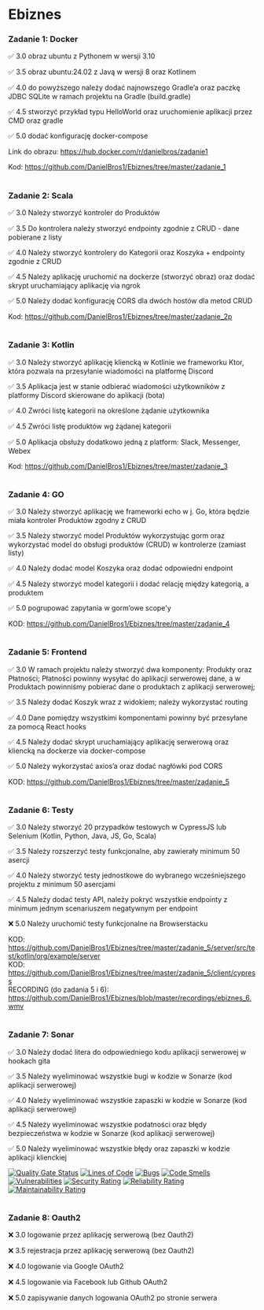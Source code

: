# Ebiznes 



### Zadanie 1: Docker
✅ 3.0 obraz ubuntu z Pythonem w wersji 3.10

✅ 3.5 obraz ubuntu:24.02 z Javą w wersji 8 oraz Kotlinem

✅ 4.0 do powyższego należy dodać najnowszego Gradle’a oraz paczkę JDBC
SQLite w ramach projektu na Gradle (build.gradle)

✅ 4.5 stworzyć przykład typu HelloWorld oraz uruchomienie aplikacji
przez CMD oraz gradle

✅ 5.0 dodać konfigurację docker-compose

Link do obrazu: https://hub.docker.com/r/danielbros/zadanie1

Kod: https://github.com/DanielBros1/Ebiznes/tree/master/zadanie_1
# 

### Zadanie 2: Scala
✅ 3.0 Należy stworzyć kontroler do Produktów

✅ 3.5 Do kontrolera należy stworzyć endpointy zgodnie z CRUD - dane pobierane z listy

✅ 4.0 Należy stworzyć kontrolery do Kategorii oraz Koszyka + endpointy zgodnie z CRUD

✅ 4.5 Należy aplikację uruchomić na dockerze (stworzyć obraz) oraz dodać skrypt uruchamiający aplikację via ngrok

✅ 5.0 Należy dodać konfigurację CORS dla dwóch hostów dla metod CRUD

Kod: https://github.com/DanielBros1/Ebiznes/tree/master/zadanie_2p
#

### Zadanie 3: Kotlin
✅ 3.0 Należy stworzyć aplikację kliencką w Kotlinie we frameworku Ktor, która pozwala na przesyłanie wiadomości na platformę Discord

✅ 3.5 Aplikacja jest w stanie odbierać wiadomości użytkowników z platformy Discord skierowane do aplikacji (bota)

✅ 4.0 Zwróci listę kategorii na określone żądanie użytkownika

✅ 4.5 Zwróci listę produktów wg żądanej kategorii

✅ 5.0 Aplikacja obsłuży dodatkowo jedną z platform: Slack, Messenger, Webex

Kod: https://github.com/DanielBros1/Ebiznes/tree/master/zadanie_3
#


### Zadanie 4: GO
✅ 3.0 Należy stworzyć aplikację we frameworki echo w j. Go, która będzie miała kontroler Produktów zgodny z CRUD

✅ 3.5 Należy stworzyć model Produktów wykorzystując gorm oraz
wykorzystać model do obsługi produktów (CRUD) w kontrolerze (zamiast
listy)

✅ 4.0 Należy dodać model Koszyka oraz dodać odpowiedni endpoint

✅ 4.5 Należy stworzyć model kategorii i dodać relację między kategorią,
a produktem

✅ 5.0 pogrupować zapytania w gorm’owe scope'y

KOD: https://github.com/DanielBros1/Ebiznes/tree/master/zadanie_4
#

### Zadanie 5: Frontend
✅ 3.0 W ramach projektu należy stworzyć dwa komponenty: Produkty oraz Płatności; Płatności powinny wysyłać do aplikacji serwerowej dane, a w Produktach powinniśmy pobierać dane o produktach z aplikacji serwerowej;

✅ 3.5 Należy dodać Koszyk wraz z widokiem; należy wykorzystać routing

✅ 4.0 Dane pomiędzy wszystkimi komponentami powinny być przesyłane za pomocą React hooks

✅ 4.5 Należy dodać skrypt uruchamiający aplikację serwerową oraz kliencką na dockerze via docker-compose

✅ 5.0 Należy wykorzystać axios’a oraz dodać nagłówki pod CORS

KOD: https://github.com/DanielBros1/Ebiznes/tree/master/zadanie_5
#

### Zadanie 6: Testy

✅ 3.0 Należy stworzyć 20 przypadków testowych w CypressJS lub Selenium
(Kotlin, Python, Java, JS, Go, Scala)

✅ 3.5 Należy rozszerzyć testy funkcjonalne, aby zawierały minimum 50 asercji

✅ 4.0 Należy stworzyć testy jednostkowe do wybranego wcześniejszego projektu z minimum 50 asercjami

✅ 4.5 Należy dodać testy API, należy pokryć wszystkie endpointy z minimum jednym scenariuszem negatywnym per endpoint

❌ 5.0 Należy uruchomić testy funkcjonalne na Browserstacku

KOD: https://github.com/DanielBros1/Ebiznes/tree/master/zadanie_5/server/src/test/kotlin/org/example/server <br>
KOD: https://github.com/DanielBros1/Ebiznes/tree/master/zadanie_5/client/cypress <br>
RECORDING (do zadania 5 i 6): https://github.com/DanielBros1/Ebiznes/blob/master/recordings/ebiznes_6.wmv


#

### Zadanie 7: Sonar

✅ 3.0 Należy dodać litera do odpowiedniego kodu aplikacji serwerowej w  hookach gita

✅ 3.5 Należy wyeliminować wszystkie bugi w kodzie w Sonarze (kod aplikacji serwerowej)

✅ 4.0 Należy wyeliminować wszystkie zapaszki w kodzie w Sonarze (kod aplikacji serwerowej)

✅ 4.5 Należy wyeliminować wszystkie podatności oraz błędy bezpieczeństwa w kodzie w Sonarze (kod aplikacji serwerowej)

✅ 5.0 Należy wyeliminować wszystkie błędy oraz zapaszki w kodzie aplikacji klienckiej


[![Quality Gate Status](https://sonarcloud.io/api/project_badges/measure?project=DanielBros1_Ebiznes&metric=alert_status)](https://sonarcloud.io/summary/new_code?id=DanielBros1_Ebiznes)
[![Lines of Code](https://sonarcloud.io/api/project_badges/measure?project=DanielBros1_Ebiznes&metric=ncloc)](https://sonarcloud.io/summary/new_code?id=DanielBros1_Ebiznes)
[![Bugs](https://sonarcloud.io/api/project_badges/measure?project=DanielBros1_Ebiznes&metric=bugs)](https://sonarcloud.io/summary/new_code?id=DanielBros1_Ebiznes)
[![Code Smells](https://sonarcloud.io/api/project_badges/measure?project=DanielBros1_Ebiznes&metric=code_smells)](https://sonarcloud.io/summary/new_code?id=DanielBros1_Ebiznes)
[![Vulnerabilities](https://sonarcloud.io/api/project_badges/measure?project=DanielBros1_Ebiznes&metric=vulnerabilities)](https://sonarcloud.io/summary/new_code?id=DanielBros1_Ebiznes)
[![Security Rating](https://sonarcloud.io/api/project_badges/measure?project=DanielBros1_Ebiznes&metric=security_rating)](https://sonarcloud.io/summary/new_code?id=DanielBros1_Ebiznes)
[![Reliability Rating](https://sonarcloud.io/api/project_badges/measure?project=DanielBros1_Ebiznes&metric=reliability_rating)](https://sonarcloud.io/summary/new_code?id=DanielBros1_Ebiznes)
[![Maintainability Rating](https://sonarcloud.io/api/project_badges/measure?project=DanielBros1_Ebiznes&metric=sqale_rating)](https://sonarcloud.io/summary/new_code?id=DanielBros1_Ebiznes)
#

### Zadanie 8: Oauth2

❌ 3.0 logowanie przez aplikację serwerową (bez Oauth2)

❌ 3.5 rejestracja przez aplikację serwerową (bez Oauth2)

❌ 4.0 logowanie via Google OAuth2

❌ 4.5 logowanie via Facebook lub Github OAuth2

❌ 5.0 zapisywanie danych logowania OAuth2 po stronie serwera